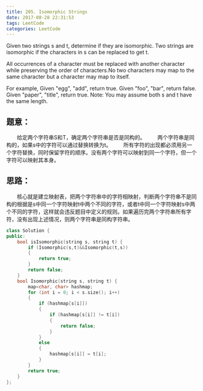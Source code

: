 ```yaml
---
title: 205. Isomorphic Strings
date: 2017-08-28 22:31:53
tags: LeetCode
categories: LeetCode
---
```


Given two strings s and t, determine if they are isomorphic.
Two strings are isomorphic if the characters in s can be replaced to get t.

All occurrences of a character must be replaced with another character while preserving the order of characters.No two characters may map to the same character but a character may map to itself.

For example,
Given "egg", "add", return true.
Given "foo", "bar", return false.
Given "paper", "title", return true.
Note:
You may assume both s and t have the same length.

<!--more-->

## 题意：

　　给定两个字符串S和T，确定两个字符串是否是同构的。
　　两个字符串是同构的，如果s中的字符可以通过替换转换为t。
　　所有字符的出现都必须用另一个字符替换，同时保留字符的顺序。没有两个字符可以映射到同一个字符，但一个字符可以映射其本身。

## 思路：

　　核心就是建立映射表，把两个字符串中的字符相映射，判断两个字符串不是同构的根据是s中同一个字符映射t中两个不同的字符，或者t中同一个字符映射s中两个不同的字符，这样就会违反题目中定义的规则。如果遍历完两个字符串所有字符，没有出现上述情况，则两个字符串是同构字符串。

```c++
class Solution {
public:
	bool isIsomorphic(string s, string t) {
		if (Isomorphic(s,t)&&Isomorphic(t,s))
		{
			return true;
		}
		return false;	
	}
	bool Isomorphic(string s, string t) {
		map<char, char> hashmap;
		for (int i = 0; i < s.size(); i++)
		{
			if (hashmap[s[i]])
			{
				if (hashmap[s[i]] != t[i])
				{
					return false;
				}
			}
			else
			{
				hashmap[s[i]] = t[i];
			}
		}
		return true;
	}
};
```



